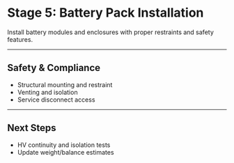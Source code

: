 # Stage 5: Battery Pack Installation

Install battery modules and enclosures with proper restraints and safety features.

---

## Safety & Compliance

- Structural mounting and restraint
- Venting and isolation
- Service disconnect access

---

## Next Steps

- HV continuity and isolation tests
- Update weight/balance estimates

